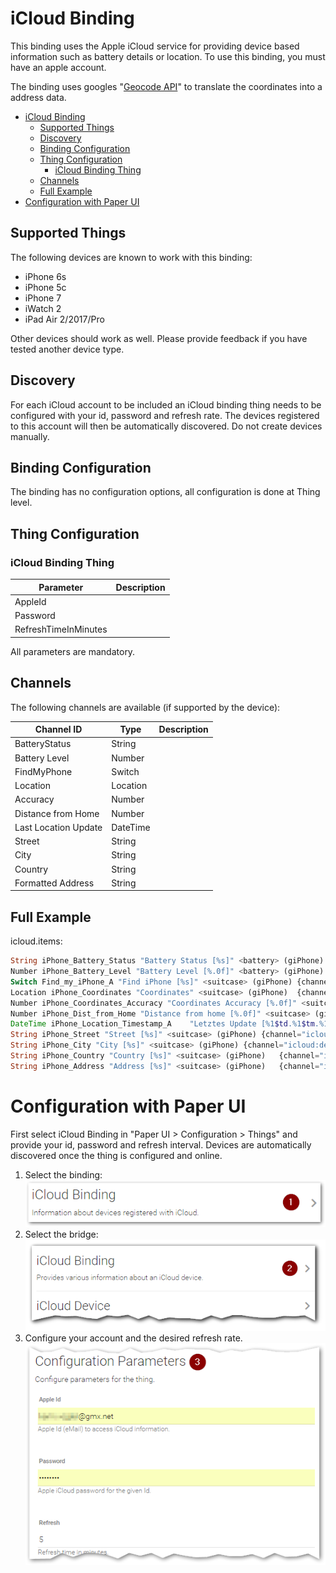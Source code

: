 # iCloud Binding

This binding uses the Apple iCloud service for providing device based information such as battery details or location.
To use this binding, you must have an apple account.

The binding uses googles "[Geocode API](https://developers.google.com/maps/documentation/geocoding/)" to translate the coordinates into a address data.

<!-- TOC -->

- [iCloud Binding](#icloud-binding)
    - [Supported Things](#supported-things)
    - [Discovery](#discovery)
    - [Binding Configuration](#binding-configuration)
    - [Thing Configuration](#thing-configuration)
        - [iCloud Binding Thing](#icloud-binding-thing)
    - [Channels](#channels)
    - [Full Example](#full-example)
- [Configuration with Paper UI](#configuration-with-paper-ui)

<!-- /TOC -->

## Supported Things

The following devices are known to work with this binding:
* iPhone 6s
* iPhone 5c
* iPhone 7
* iWatch 2
* iPad Air 2/2017/Pro

Other devices should work as well. Please provide feedback if you have tested another device type. 

## Discovery

For each iCloud account to be included an iCloud binding thing needs to be configured with your id, password and refresh rate. The devices registered to this account will then be automatically discovered. Do not create devices manually.

## Binding Configuration

The binding has no configuration options, all configuration is done at Thing level.

## Thing Configuration

### iCloud Binding Thing
| Parameter	| Description |
|-----------|-------------|
|AppleId||
|Password||
|RefreshTimeInMinutes||

All parameters are mandatory.

## Channels

The following channels are available (if supported by the device):

| Channel ID    |Type           | Description |
| ------------- | ------------- |-------------|
| BatteryStatus | String        ||
| Battery Level | Number        ||
| FindMyPhone   | Switch        ||
| Location      | Location      ||
| Accuracy      | Number        ||
| Distance from Home | Number   ||
| Last Location Update | DateTime || 
| Street        | String        ||
| City          | String        ||
| Country       | String        ||
| Formatted Address | String    ||

## Full Example

icloud.items:

```php
String iPhone_Battery_Status "Battery Status [%s]" <battery> (giPhone)  {channel="icloud:device:YourDeviceID:0:BatteryStatus"}
Number iPhone_Battery_Level "Battery Level [%.0f]" <battery> (giPhone) {channel="icloud:device:YourDeviceID:0:BatteryLevel"}
Switch Find_my_iPhone_A "Find iPhone [%s]" <suitcase> (giPhone) {channel="icloud:device:YourDeviceID:0:FindMyPhone"}
Location iPhone_Coordinates "Coordinates" <suitcase> (giPhone)  {channel="icloud:device:YourDeviceID:0:Location"}
Number iPhone_Coordinates_Accuracy "Coordinates Accuracy [%.0f]" <suitcase> (giPhone){channel="icloud:device:YourDeviceID:0:LocationAccuracy"}
Number iPhone_Dist_from_Home "Distance from home [%.0f]" <suitcase> (giPhone_A){channel="icloud:device:YourDeviceID:0:DistanceFromHome"}
DateTime iPhone_Location_Timestamp_A    "Letztes Update [%1$td.%1$tm.%1$tY, %1$tH:%1$tM]"   <suitcase>      (giPhone)   {channel="icloud:device:YourDeviceID:0:LastUpdate"}
String iPhone_Street "Street [%s]" <suitcase> (giPhone) {channel="icloud:device:YourDeviceID e789ef3:0:AddressStreet"}
String iPhone_City "City [%s]" <suitcase> (giPhone) {channel="icloud:device:YourDeviceID:0:AddressCity"}
String iPhone_Country "Country [%s]" <suitcase> (giPhone)   {channel="icloud:device:YourDeviceID:0:AddressCountry"}
String iPhone_Address "Address [%s]" <suitcase> (giPhone)   {channel="icloud:device:YourDeviceID:0:FormattedAddress"}
```
# Configuration with Paper UI 

First select iCloud Binding in "Paper UI > Configuration > Things" and provide your id, password and refresh interval. Devices are automatically discovered once the thing is configured and online.


1.  Select the binding:  
![Select binding](./doc/Config_1.png "Step 1")
2.  Select the bridge:   
![Select bridge](./doc/Config_2.png "Step 2") 
3.  Configure your account and the desired refresh rate. 
![Configure](./doc/Config_3.png "Step 3") 